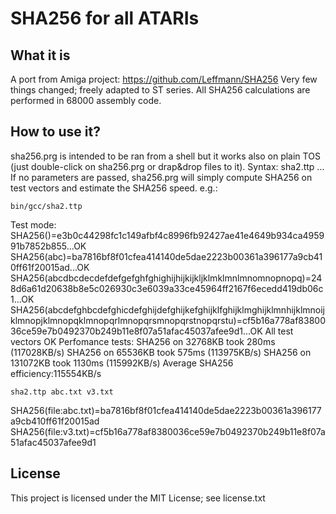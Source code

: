 # SHA256 for all ATARIs
## What it is
A port from Amiga project: https://github.com/Leffmann/SHA256
Very few things changed; freely adapted to ST series.
All SHA256 calculations are performed in 68000 assembly code.

## How to use it?
sha256.prg is intended to be ran from a shell but it works also on plain TOS (just double-click on sha256.prg or drap&drop files to it).
Syntax:
sha2.ttp <file1> <file2> ... <filen>
If no parameters are passed, sha256.prg will simply compute SHA256 on test vectors and estimate the SHA256 speed.
e.g.:
```
bin/gcc/sha2.ttp
```
Test mode:
SHA256()=e3b0c44298fc1c149afbf4c8996fb92427ae41e4649b934ca495991b7852b855...OK 
SHA256(abc)=ba7816bf8f01cfea414140de5dae2223b00361a396177a9cb410ff61f20015ad...OK 
SHA256(abcdbcdecdefdefgefghfghighijhijkijkljklmklmnlmnomnopnopq)=248d6a61d20638b8e5c026930c3e6039a33ce45964ff2167f6ecedd419db06c1...OK 
SHA256(abcdefghbcdefghicdefghijdefghijkefghijklfghijklmghijklmnhijklmnoijklmnopjklmnopqklmnopqrlmnopqrsmnopqrstnopqrstu)=cf5b16a778af8380036ce59e7b0492370b249b11e8f07a51afac45037afee9d1...OK 
All test vectors OK
Perfomance tests:
SHA256 on 32768KB took 280ms (117028KB/s)
SHA256 on 65536KB took 575ms (113975KB/s)
SHA256 on 131072KB took 1130ms (115992KB/s)
Average SHA256 efficiency:115554KB/s

```
sha2.ttp abc.txt v3.txt
```
SHA256(file:abc.txt)=ba7816bf8f01cfea414140de5dae2223b00361a396177a9cb410ff61f20015ad
SHA256(file:v3.txt)=cf5b16a778af8380036ce59e7b0492370b249b11e8f07a51afac45037afee9d1

## License
This project is licensed under the MIT License; see license.txt
